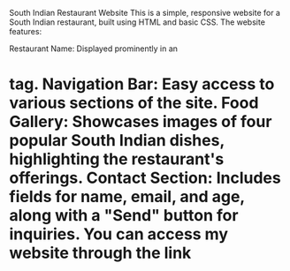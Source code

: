 South Indian Restaurant Website
This is a simple, responsive website for a South Indian restaurant, built using HTML and basic CSS. The website features:

Restaurant Name: Displayed prominently in an <h1> tag.
Navigation Bar: Easy access to various sections of the site.
Food Gallery: Showcases images of four popular South Indian dishes, highlighting the restaurant's offerings.
Contact Section: Includes fields for name, email, and age, along with a "Send" button for inquiries.
You can access my website through the link 
